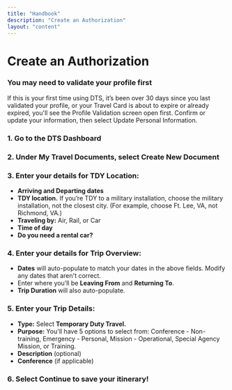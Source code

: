 ```yaml
---
title: "Handbook"
description: "Create an Authorization"
layout: "content"
---
```


# Create an Authorization

### You may need to validate your profile first

If this is your first time using DTS, it’s been over 30 days since you last validated your profile, or your Travel Card is about to expire or already expired, you'll see the Profile Validation screen open first. Confirm or update your information, then select Update Personal Information.

### 1. Go to the DTS Dashboard 

### 2. Under My Travel Documents, select Create New Document

### 3. Enter your details for TDY Location: 

- **Arriving and Departing dates** 
- **TDY location.** If you’re TDY to a military installation, choose the military installation, not the closest city. (For example, choose Ft. Lee, VA, not Richmond, VA.)
- **Traveling by:** Air, Rail, or Car
- **Time of day**
- **Do you need a rental car?**

### 4. Enter your details for Trip Overview: 

- **Dates** will auto-populate to match your dates in the above fields. Modify any dates that aren't correct.
- Enter where you’ll be **Leaving From** and **Returning To**. 
- **Trip Duration** will also auto-populate.

### 5. Enter your Trip Details:

- **Type:** Select **Temporary Duty Travel.**
- **Purpose:** You'll have 5 options to select from: Conference - Non-training, Emergency - Personal, Mission - Operational, Special Agency Mission, or Training.
- **Description** (optional) 
- **Conference** (if applicable)

### 6. Select Continue to save your itinerary! 


